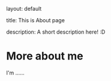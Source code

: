 layout: default

title: This is About page
<!-- header:
  image: "/images/temp.jpg" -->
description:  A short description here! :D


# More about me
I'm ......
